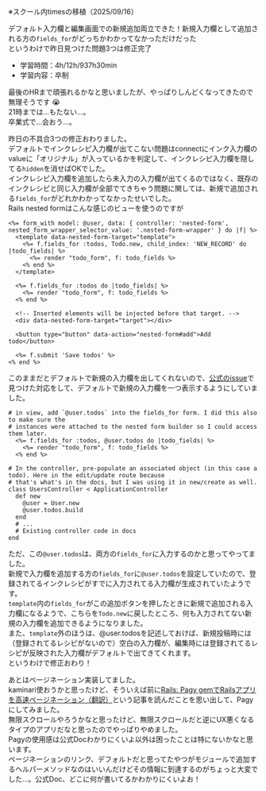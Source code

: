 ※スクール内timesの移植（2025/09/16）

デフォルト入力欄と編集画面での新規追加両立できた！新規入力欄として追加される方の`fields_for`がどっちかわかってなかっただけだった  
というわけで昨日見つけた問題3つは修正完了

- 学習時間：4h/12h/937h30min
- 学習内容：卒制

最後のHRまで頑張れるかなと思いましたが、やっぱりしんどくなってきたので無理そうです :sob:   
21時までは…もたない…。  
卒業式で…会おう…。

昨日の不具合3つの修正おわりました。  
デフォルトでインクレシピ入力欄が出てこない問題はconnectにインク入力欄のvalueに「オリジナル」が入っているかを判定して、インクレシピ入力欄を隠してる`hidden`を消せばOKでした。  
インクレシピ入力欄を追加したら未入力の入力欄が出てくるのではなく、既存のインクレシピと同じ入力欄が全部でてきちゃう問題に関しては、新規で追加される`fields_for`がどれかわかってなかったせいでした。  
Rails nested formはこんな感じのビューを使うのですが
```
<%= form_with model: @user, data: { controller: 'nested-form', nested_form_wrapper_selector_value: '.nested-form-wrapper' } do |f| %>
  <template data-nested-form-target="template">
    <%= f.fields_for :todos, Todo.new, child_index: 'NEW_RECORD' do |todo_fields| %>
      <%= render "todo_form", f: todo_fields %>
    <% end %>
  </template>

  <%= f.fields_for :todos do |todo_fields| %>
    <%= render "todo_form", f: todo_fields %>
  <% end %>

  <!-- Inserted elements will be injected before that target. -->
  <div data-nested-form-target="target"></div>

  <button type="button" data-action="nested-form#add">Add todo</button>

  <%= f.submit 'Save todos' %>
<% end %>
```
このままだとデフォルトで新規の入力欄を出してくれないので、[公式のissue](https://github.com/stimulus-components/stimulus-components/issues/62)で見つけた対応をして、デフォルトで新規の入力欄を一つ表示するようにしていました。
```
# in view, add `@user.todos` into the fields_for form. I did this also to make sure the 
# instances were attached to the nested form builder so I could access them later.
  <%= f.fields_for :todos, @user.todos do |todo_fields| %>
    <%= render "todo_form", f: todo_fields %>
  <% end %>

# In the controller, pre-populate an associated object (in this case a todo). Here in the edit/update route because
# that's what's in the docs, but I was using it in new/create as well.
class UsersController < ApplicationController
  def new
    @user = User.new
    @user.todos.build
  end
  # ...
  # Existing controller code in docs
end
```
ただ、この`@user.todos`は、両方の`fields_for`に入力するのかと思ってやってました。  
新規で入力欄を追加する方の`fields_for`に`@user.todos`を設定していたので、登録されてるインクレシピがすでに入力されてる入力欄が生成されていたようです。  
`template`内の`fields_for`がこの追加ボタンを押したときに新規で追加される入力欄になるようで、こちらを`Todo.new`に戻したところ、何も入力されてない新規の入力欄を追加できるようになりました。  
また、`template`外のほうは、@user.todosを記述しておけば、新規投稿時には（登録されてるレシピがないので）空白の入力欄が、編集時には登録されてるレシピが反映された入力欄がデフォルトで出てきてくれます。  
というわけで修正おわり！

あとはページネーション実装してました。  
kaminari使おうかと思ったけど、そういえば前に[Rails: Pagy gemでRailsアプリを高速ページネーション（翻訳）](https://techracho.bpsinc.jp/hachi8833/2021_07_13/57481)という記事を読んだことを思い出して、Pagyにしてみました。  
無限スクロールやろうかなと思ったけど、無限スクロールだと逆にUX悪くなるタイプのアプリだなと思ったのでやっぱりやめました。  
Pagyの使用感は公式Docわかりにくいよ以外は困ったことは特にないかなと思います。  
ページネーションのリンク、デフォルトだと思ってたやつがモジュールで追加するヘルパーメソッドなのはいいんだけどその情報に到達するのがちょっと大変でした…。公式Doc、どこに何が書いてるかわかりにくいよお！

